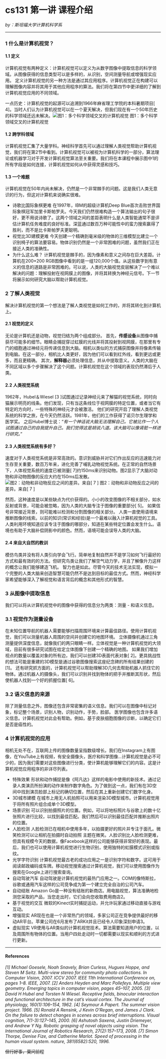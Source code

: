 ﻿


#  cs131 第一讲 课程介绍


*by：斯坦福大学计算机科学系*

---

### 1 什么是计算机视觉？
#### 1.1 定义
计算机视觉有两种定义：计算机视觉可以定义为从数字图像中提取信息的科学领域。从图像获得的信息类型可以是多样的，从识别，空间测量导航或增强现实应用。
定义计算机视觉的另一种方法是通过其应用程序。计算机视觉正在构建可以理解图像内容并将其用于其他应用程序的算法。我们将在第四节中更详细的了解到计算机视觉应用的不同领域。

一点历史：计算机视觉的起源可以追溯到1966年麻省理工学院的本科暑期项目[ 4]。当时人们认为计算机视觉可以在一个夏天解决，但我们现在有一个50年历史的科学领域还远未解决。![图1：多个科学领域交叉的计算机视觉](https://img-blog.csdnimg.cn/20190803234056952.png?x-oss-process=image/watermark,type_ZmFuZ3poZW5naGVpdGk,shadow_10,text_aHR0cHM6Ly9ibG9nLmNzZG4ubmV0L3FxXzM2MTcyNTA1,size_16,color_FFFFFF,t_70)                                  						   图1：多个科学领域交叉的计算机视觉

#### 1.2 跨学科领域
计算机视觉汇集了大量学科。神经科学首先可以通过理解人类视觉帮助计算机视觉，我们将在第2节中看到。计算机视觉可以被视为计算机科学的一部分，算法理论或机器学习对于开发计算机视觉算法至关重要。我们将在本课程中展示图中1的所有字段是如何连接，计算机视觉如何从中获得灵感和技巧。

#### 1.3 一个难题
计算机视觉在50年内尚未解决，仍然是一个非常棘手的问题。这是我们人类无意识的行为，但这对计算机来说确实很难。

 - 诗歌比国际象棋更难
在1997年，IBM的超级计算机Deep Blue首次击败世界国际象棋冠军加里卡斯帕罗夫。今天我们仍然很难构造一个算法输出的句子很好，更不用说诗歌了。这两个领域之间的差距表明什么是人类智能通常不是评估计算机任务难度的良好标准。深蓝通过数百万种可能性中的蛮力搜索赢得了胜利，而不是比卡斯帕罗夫更聪明。
- 视觉比3D建模更难
今天创建一个精确到毫米级的物体的三维模型比建立一个识别椅子的算法要容易。物体识别仍然是一个非常困难的问题，虽然我们正在接近人类的准确性。
- 为什么这么难？
计算机视觉是棘手的，因为像素和意义之间存在巨大差距。计算机在200×200 RGB图像中看到的是一组120,000个值。从这些数字到有意义的信息的道路是非常困难的。可以说，人类的大脑视觉皮层解决了一个难以解决的问题：理解投射在视网膜上的图像，并将其转换为神经元信号。下一节将展示如何研究大脑以帮助计算机视觉。

### 2 了解人类视觉
解决计算机视觉的第一个想法是了解人类视觉是如何工作的，并将其转化到计算机上。
#### 2.1 视觉的定义
无论是计算机还是动物，视觉归结为两个组成部分。
首先，**传感设备**从图像中捕获尽可能多的细节。眼睛会捕捉穿过虹膜的光线并将其投射到视网膜，在那里有专门的细胞通过神经元将传递信息到大脑。相机以类似的方式捕获图像并将像素传输到电脑。在这一部分，相机比人类更好，因为他们可以看到红外线，看到更远或更多，而且更精确。
其次，**解释器**必须处理信息，并从中提取意义。人类的大脑在不同区域以多个步骤解决了这个问题。计算机视觉在这个领域的表现仍然滞后于人类。
#### 2.2 人类视觉系统
1962年，Hubel＆Wiesel [3 ]试图通过记录神经元来了解猫的视觉系统，同时向猫展示明亮的线条。他们发现，只有当这条线位于视网膜的特定位置，或者当它有特定的方向时，一些特殊的神经元才会被激活。
他们的研究开启了理解人类视觉系统的科学之旅，在今天仍然活跃。1981年，他们的工作获得了诺贝尔生理学和医学奖。
之后Hubel博士说：“*有一个神话说大脑无法理解自己。它被比作一个人试图通过自己的自我提升自己。我们觉得这是胡说八道。该大脑可以像肾脏一样进行研究。*”
#### 2.3 人类视觉系统有多好？
速度对于人类视觉系统是非常高效的。意识到威胁并对它们作出反应的迅速能力对生存至关重要，数百万年来，进化完善了哺乳动物视觉系统。在正常的自然场景下，人体视觉系统的速度已被测量[ 7]约150ms来识别动物。图2显示了大脑对动物和非动物图像的反应大约在150ms后发散。
![图2：动物和非动物反应之间的差异。来自[ 7 ]](https://img-blog.csdnimg.cn/20190803235038768.png?x-oss-process=image/watermark,type_ZmFuZ3poZW5naGVpdGk,shadow_10,text_aHR0cHM6Ly9ibG9nLmNzZG4ubmV0L3FxXzM2MTcyNTA1,size_16,color_FFFFFF,t_70)
图2：动物和非动物反应之间的差异。来自[ 7 ]

然而，这种速度是以某些缺点为代价获得的。小小的改变图像的不相关部分，如水反射或背景，可能会被忽略，因为人类的大脑专注于图像的重要部分[ 5]。
如果信号非常接近背景，则可能难以检测和分割图像的相关部分。
人类一直使用语境来推断图像的线索。以前的知识(常识和经验)是一个最难以融入计算机视觉的工具。人类利用环境知道应该专注于图像的哪部分，知道在某些特定位置会发生什么。语境也有助于大脑补偿阴影中的颜色。然而，语境可能会误导人类的大脑。
#### 2.4 来自大自然的教训
模仿鸟类并没有将人类引向学会飞行。简单地复制自然并不是学习如何飞行最好的方式和最有效的的方法。但研究鸟类让我们了解空气动力学，并且了解像升力这样的概念让我们能够建造飞机。
智力也是如此。尽管今天的技术无法实现，模拟一个完整的人类大脑来创造智慧可能仍然不是达到目标的最佳方式。然而，神经科学家希望能够深入了解视觉和语言背后的概念和其他形式的智慧。 
### 3 从图像中提取信息
 我们可以将从计算机视觉中的图像中获得的信息分为两类：测量 - 和语义信息。
###  3.1 视觉作为测量设备
 在未知位置导航的机器人需要能够扫描周围环境来计算最佳路径。使用计算机视觉，我们可以测量机器人周围的空间并创建它的地图环境。
 立体摄像机通过三角测量提供深度信息，就像我们的两只眼睛一样。立体视觉是一种计算机视觉的大领域，目前有很多研究试图在给定立体图像下创建一个精确的地图。
 如果我们增加视点的数量以覆盖对象的所有边，我们可以创建3D表面代表对象[ 2]。更具挑战性的想法可能是重建的3D模型是通过谷歌图像搜索这座纪念碑的所有结果创建的[1]。
 还有研究抓方面的，计算机视觉可以帮助理解3D几何去帮助机器人抓住它的物体。通过机器人的摄像头，我们可以识别并找到物体的把手并推断其形状，然后使机器人找到一个好的抓握位置[ 6]。
 ### 3.2 语义信息的来源
 除了测量信息之外，图像还包含非常密集的语义信息。我们可以在图像中标记对象，标记整个场景，识别人物，识别动作，手势，脸部。
 医学图像也包含许多语义信息。计算机视觉对此会有帮助。例如，基于皮肤细胞图像的诊断，以确定它们是否是癌性的。 
###  4 计算机视觉的应用
  相机无处不在，互联网上传的图像数量呈指数级增长。我们在Instagram上有图像，在YouTube上有视频，有安全摄像头，医疗和科学图像...计算机视觉是必不可少的，因为我们需要对这些图像进行分类，使计算机能够理解它们的内容。这是计算机视觉应用程序的非详尽列表。
  

 - 特殊效果
形状和动作捕捉是像《阿凡达》这样的电影中使用的新技术。通过记录人类演员所扮演的动作来制作数字角色。为了做到这一点，我们有在3D空间中找到演员脸部上标记的确切位置，然后在其上重新创建它们数字化身。
- 3D城市建模
  在城市上用无人机拍照可以用来渲染3D模型城市。计算机视觉用于将所有照片组合成单个3D模型。
 - 场景识别
  可以识别拍摄照片的位置。例如，可以将地标照片与谷歌上的数十亿张照片进行比较，以找到最佳匹配。我们然后可以识别最佳匹配并推断出照片的位置。
 - 人脸检测
 人脸检测已在相机中使用多年，以拍摄更好的照片并专注于面孔。微笑检测可以让相机在拍摄时自动拍照
主题在微笑。人脸识别比人脸检测更难，但具有规模今天的数据，像Facebook这样的公司能够获得非常好的表现。最后，我们也可以使用计算机视觉进行生物识别，使用独特的虹膜模式识别或指纹。
- 光学字符识别
计算机视觉最古老的成功应用之一是识别字符和数字。这可用于阅读邮政编码或车牌。移动视觉搜索通过计算机视觉，我们可以使用图像作为搜索在Google上进行搜索查询。
- 自动驾驶汽车
自动驾驶是计算机视觉的最热门应用之一。COM的像特斯拉，谷歌或通用汽车这样的公司竞争成为第一个建立完全自治的公司汽车。
- 自动结账
Amazon Go是一种没有结账的新商店。用电脑视觉，算法准确地检测您采取的产品，当您走出时，它们会向您收取费用商店2。
- 基于视觉的交互
微软的Kinect实时捕捉运动，并允许玩家通过移动直接与游戏互动。
- 增强现实
AR现在也是一个非常热门的领域，多家公司正在竞争提供最好的移动AR平台。苹果公司在6月发布了ARKit并且已经令人印象深刻申请3。
- 虚拟现实
VR使用与AR类似的计算机视觉技术。算法需要知道用户的位置，以及周围所有物体的位置。当用户四处走动时一切都需要以现实和顺利的方式进行更新。
---
#### References 
*[1] Michael Goesele, Noah Snavely, Brian Curless, Hugues Hoppe, and Steven M Seitz. Multi-view stereo for community photo collections. In Computer Vision, 2007. ICCV 2007. IEEE 11th International Conference on, pages 1–8. IEEE, 2007. 
[2] Anders Heyden and Marc Pollefeys. Multiple view geometry. Emerging topics in computer vision, pages 45–107, 2005.
 [3] David H Hubel and Torsten N Wiesel. Receptive ﬁelds, binocular interaction and functional architecture in the cat’s visual cortex. The Journal of physiology, 160(1):106–154, 1962.
  [4] Seymour A Papert. The summer vision project. 1966. 
  [5] Ronald A Rensink, J Kevin O’Regan, and James J Clark. On the failure to detect changes in scenes across brief interruptions. Visual cognition, 7(1-3):127–145, 2000.
   [6] Ashutosh Saxena, Justin Driemeyer, and Andrew Y Ng. Robotic grasping of novel objects using vision. The International Journal of Robotics Research, 27(2):157–173, 2008.
    [7] Simon Thorpe, Denise Fize, and Catherine Marlot. Speed of processing in the human visual system. nature, 381(6582):520, 1996.*

~~但行好事，莫问前程~~ 
